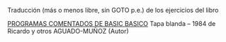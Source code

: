 Traducción  (más o menos libre, sin GOTO p.e.) de los ejercicios del libro

[PROGRAMAS COMENTADOS DE BASIC BASICO][1] Tapa blanda – 1984
de Ricardo y otros AGUADO-MUÑOZ (Autor)

[1]: http://www.amazon.es/PROGRAMAS-COMENTADOS-BASICO-Ricardo-AGUADO-MU%C3%91OZ/dp/B00I4CYRNM/ref=sr_1_2?ie=UTF8&qid=1423003788&sr=8-2&keywords=Programas+Comentados+En+Basic

